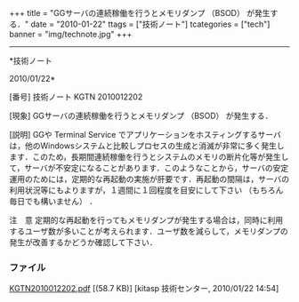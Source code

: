 ﻿+++
title = "GGサーバの連続稼働を行うとメモリダンプ （BSOD） が発生する．"
date = "2010-01-22"
ttags = ["技術ノート"]
tcategories = ["tech"]
banner = "img/technote.jpg"
+++

-----------------------------------------------------------------------------------------------------------------------------

*技術ノート

2010/01/22*


[番号]
技術ノート KGTN 2010012202

[現象]
GGサーバの連続稼働を行うとメモリダンプ （BSOD） が発生する．

[説明]
GGや Terminal Service
でアプリケーションをホスティングするサーバは，他のWindowsシステムと比較しプロセスの生成と消滅が非常に多く発生します．このため，長期間連続稼働を行うとシステムのメモリの断片化等が発生して，サーバが不安定になることがあります．このようなことから，サーバの安定運用のためには，定期的な再起動の実施が肝要です．再起動の間隔は，サーバの利用状況等にもよりますが，１週間に１回程度を目安にして下さい
（もちろん毎日でも構いません） ．

注　意
定期的な再起動を行ってもメモリダンプが発生する場合は，同時に利用するユーザ数が多いことが考えられます．ユーザ数を減らして，メモリダンプの発生が改善するかどうか確認して下さい．


### ファイル

 
 


[KGTN2010012202.pdf](http://techreport.kitasp.net/attachments/download/46/KGTN2010012202.pdf)
 [(58.7 KB)] [kitasp 技術センター, 2010/01/22
14:54]


 


 

